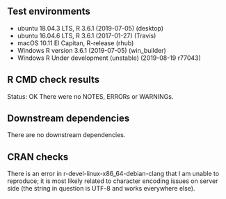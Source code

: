 ## Test environments
* ubuntu 18.04.3 LTS, R 3.6.1 (2019-07-05) (desktop)
* ubuntu 16.04.6 LTS, R 3.6.1 (2017-01-27) (Travis)  
* macOS 10.11 El Capitan, R-release (rhub)
* Windows R version 3.6.1 (2019-07-05) (win_builder)
* Windows R Under development (unstable) (2019-08-19 r77043)

## R CMD check results
Status: OK
There were no NOTES, ERRORs or WARNINGs. 

## Downstream dependencies
There are no downstream dependencies.

## CRAN checks
There is an error in r-devel-linux-x86_64-debian-clang that I am unable to reproduce; it is most likely related to character encoding issues on server side (the string in question is UTF-8 and works everywhere else).
